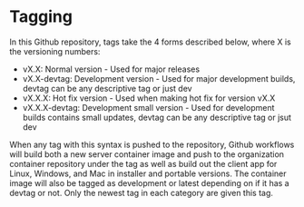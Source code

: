 # Tagging
In this Github repository, tags take the 4 forms described below, where X is the versioning numbers:
 - vX.X: Normal version - Used for major releases
 - vX.X-devtag: Development version - Used for major development builds, devtag can be any descriptive tag or just dev
 - vX.X.X: Hot fix version - Used when making hot fix for version vX.X
 - vX.X.X-devtag: Development small version - Used for development builds contains small updates, devtag can be any descriptive tag or jsut dev

When any tag with this syntax is pushed to the repository, Github workflows will build both a new server container image and push to the organization container repository under the tag as well as build out the client app for Linux, Windows, and Mac in installer and portable versions. The container image will also be tagged as development or latest depending on if it has a devtag or not. Only the newest tag in each category are given this tag.
